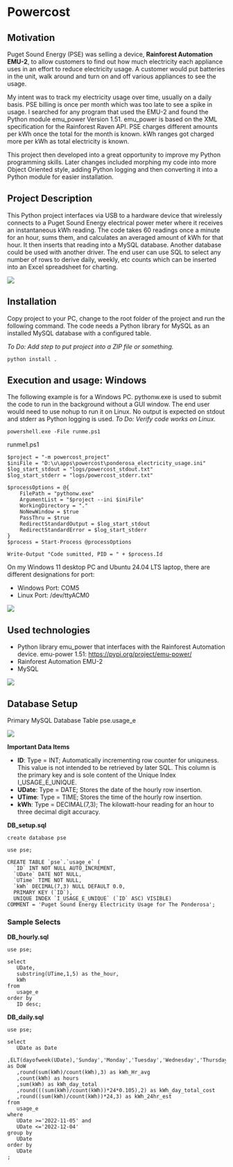 # Powercost

## Motivation

Puget Sound Energy (PSE) was selling a device, **Rainforest Automation EMU-2**, to allow customers to find out how much electricity each appliance uses in an effort to reduce electricity usage.  A customer would put batteries in the unit, walk around and turn on and off various appliances to see the usage.

My intent was to track my electricity usage over time, usually on a daily basis.  PSE billing is once per month which was too late to see a spike in usage. I searched for any program that used the EMU-2 and found the Python module emu_power Version 1.51.  emu_power is based on the XML specification for the Rainforest Raven API. PSE charges different amounts per kWh once the total for the month is known.  kWh ranges got charged more per kWh as total electricity is known.

This project then developed into a great opportunity to improve my Python programming skills.  Later changes included morphing my code into more Object Oriented style, adding Python logging and then converting it into a Python module for easier installation.

## Project Description

This Python project interfaces via USB to a hardware device that wirelessly connects to a Puget Sound Energy electrical power meter where it receives an instantaneous kWh reading.  The code takes 60 readings once a minute for an hour, sums them, and calculates an averaged amount of kWh for that hour.  It then inserts that reading into a MySQL database.  Another database could be used with another driver.  The end user can use SQL to select any number of rows to derive daily, weekly, etc counts which can be inserted into an Excel spreadsheet for charting.

![](doc/PSE_Power_Meter.jpg)

## Installation

Copy project to your PC, change to the root folder of the project and run the following command.  The code needs a Python library for MySQL as an installed MySQL database with a configured table.

*To Do: Add step to put project into a ZIP file or something.*

```
python install .
```

## Execution and usage: Windows

The following example is for a Windows PC.  pythonw.exe is used to submit the code to run in the background without a GUI window.  The end user would need to use nohup to run it on Linux.  No output is expected on stdout and stderr as Python logging is used.
 *To Do: Verify code works on Linux.*
 
```
powershell.exe -File runme.ps1
```

runme1.ps1

```
$project = "-m powercost_project"
$iniFile = "D:\u\apps\powercost\ponderosa_electricity_usage.ini"
$log_start_stdout = "logs/powercost_stdout.txt"
$log_start_stderr = "logs/powercost_stderr.txt"

$processOptions = @{
    FilePath = "pythonw.exe"
    ArgumentList = "$project --ini $iniFile"
    WorkingDirectory = "."
    NoNewWindow = $true
    PassThru = $true
    RedirectStandardOutput = $log_start_stdout
    RedirectStandardError = $log_start_stderr
}
$process = Start-Process @processOptions

Write-Output "Code sumitted, PID = " + $process.Id

```


On my Windows 11 desktop PC and Ubuntu 24.04 LTS laptop, there are different designations for port:

* Windows Port: COM5
* Linux Port: /dev/ttyACM0

![](doc/WIndows_Ports.jpg)

## Used technologies

* Python library emu_power that interfaces with the Rainforest Automation device. emu-power 1.51: https://pypi.org/project/emu-power/
* Rainforest Automation EMU-2
* MySQL

![](doc/Rainforest_Automation_EMU-2.jpg)


## Database Setup

Primary MySQL Database Table pse.usage_e

![](doc/Table_pse.usage_e.png)

**Important Data Items**

* **ID**: Type = INT; Automatically incrementing row counter for uniquness.  This value is not intended to be retrieved by later SQL.  This column is the primary key and is sole content of the Unique Index I_USAGE_E_UNIQUE.
* **UDate**: Type = DATE; Stores the date of the hourly row insertion.
* **UTime**: Type = TIME; Stores the time of the hourly row insertion.
* **kWh**: Type = DECIMAL(7,3); The kilowatt-hour reading for an hour to three decimal digit accuracy.

**DB_setup.sql**
```
create database pse

use pse;

CREATE TABLE `pse`.`usage_e` (
  `ID` INT NOT NULL AUTO_INCREMENT,
  `UDate` DATE NOT NULL,
  `UTime` TIME NOT NULL,
  `kWh` DECIMAL(7,3) NULL DEFAULT 0.0,
  PRIMARY KEY (`ID`),
  UNIQUE INDEX `I_USAGE_E_UNIQUE` (`ID` ASC) VISIBLE)
COMMENT = 'Puget Sound Energy Electricity Usage for The Ponderosa';
```

### Sample Selects

**DB_hourly.sql**

```
use pse;

select
   UDate,
   substring(UTime,1,5) as the_hour,
   kWh
from
   usage_e
order by
   ID desc;
```

**DB_daily.sql**

```
use pse;

select
   UDate as Date
   ,ELT(dayofweek(UDate),'Sunday','Monday','Tuesday','Wednesday','Thursday','Friday','Saturday') as DoW
   ,round(sum(kWh)/count(kWh),3) as kWh_Hr_avg
   ,count(kWh) as hours
   ,sum(kWh) as kWh_day_total
   ,round(((sum(kWh)/count(kWh))*24*0.105),2) as kWh_day_total_cost
   ,round((sum(kWh)/count(kWh))*24,3) as kWh_24hr_est
from
   usage_e
where
   UDate >='2022-11-05' and
   UDate <='2022-12-04'
group by
   UDate
order by
   UDate
;
```

